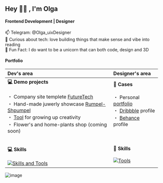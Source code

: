 ## Hey 👋🏼 , I'm Olga
#### Frontend Development | Designer

📫 Telegram: @Olga_uixDesigner \
🚀 Curious about tech: love building things that make sense and vibe into reading \
🧩 Fun Fact: I do want to be a unicorn that can both code, design and 3D

#### Portfolio

| Dev's area       | Designer's area                |
| :------------- | :------------- |
|**💻 Demo projects** <br><br> ・ Company site templete [FutureTech](https://polite-liger-b3086d.netlify.app/) <br>・ Hand-made juwerly showcase [Rumpel-Shpumpel](https://rumpel-shpumpel-96gr2.netlify.app/) <br>・ [Tool](https://creativity-tool.netlify.app/) for growing up creativity <br>・ Flower's and home-plants shop (coming soon) <br><br><br>**💻 Skills** <br><br> [![Skills and Tools](https://skillicons.dev/icons?i=js,html,css,github,react,bootstrap,vscode&perline=4)](https://skillicons.dev)|**🎨 Cases** <br><br> ・ Personal [portfolio](http://uiuxdesigner.ru/) <br>・ [Dribbble](https://dribbble.com/Ossikuro) profile <br>・ [Behance](https://www.behance.net/criotivity) profile <br><br><br><br>**🎨 Skills** <br><br> [![Tools](https://skillicons.dev/icons?i=figma,ai,ps,ae,blender,webflow&perline=4)](https://skillicons.dev)|

![image](https://github.com/user-attachments/assets/af2593b0-dc15-43d0-8dd4-c5057170860f)


